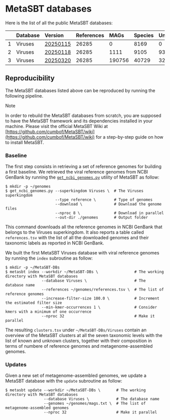 # MetaSBT databases

Here is the list of all the public MetaSBT databases:

|    | Database | Version  | References | MAGs   | Species | Unknowns |
| -: | :------- | :------- | :--------- | :----- | :------ | :------- |
|  1 | Viruses  | [20250115](https://github.com/cumbof/MetaSBT-DBs/tree/main/databases/Viruses/20250115) | 26285      | 0      | 8169    | 0        |
|  2 | Viruses  | [20250118](https://github.com/cumbof/MetaSBT-DBs/tree/main/databases/Viruses/20250118) | 26285      | 1111   | 9105    | 936      |
|  3 | Viruses  | [20250320](https://github.com/cumbof/MetaSBT-DBs/tree/main/databases/Viruses/20250320) | 26285      | 190756 | 40729   | 32560    |

## Reproducibility

The MetaSBT databases listed above can be reproduced by running the following pipeline.

> [!NOTE]
> In order to rebuild the MetaSBT databases from scratch, you are supposed to have the MetaSBT framework and its dependencies installed in your machine. Please visit the official MetaSBT Wiki at [https://github.com/cumbof/MetaSBT/wiki](https://github.com/cumbof/MetaSBT/wiki) for a step-by-step guide on how to install MetaSBT.

### Baseline

The first step consists in retrieving a set of reference genomes for building a first baseline. We retrieved the viral reference genomes from NCBI GenBank by running the [`get_ncbi_genomes.py`](https://github.com/cumbof/MetaSBT/blob/main/scripts/get_ncbi_genomes.py) utility of MetaSBT as follow:

```text
$ mkdir -p ~/genomes
$ get_ncbi_genomes.py --superkingdom Viruses \  # The Viruses superkingdom
                      --type reference \        # Type of genomes
                      --download \              # Download the genome files
                      --nproc 8 \               # Download in parallel
                      --out-dir ./genomes       # Output folder
```

This command downloads all the reference genomes in NCBI GenBank that belongs to the Viruses superkingdom. It also reports a table called `references.tsv` with the list of all the downloaded genomes and their taxonomic labels as reported in NCBI GenBank.

We built the first MetaSBT Viruses database with viral reference genomes by running the `index` subroutine as follow:

```text
$ mkdir -p ~/MetaSBT-DBs
$ metasbt index --workdir ~/MetaSBT-DBs \                # The working directory with MetaSBT databases
                --database Viruses \                     # The database name
                --references ~/genomes/references.tsv \  # The list of reference genomes
                --increase-filter-size 100.0 \           # Increment the estimated filter size
                --min-kmer-occurrences 1 \               # Consider kmers with a minimum of one occurrence
                --nproc 32                               # Make it parallel
```

The resulting `clusters.tsv` under `~/MetaSBT-DBs/Viruses` contain an overview of the MetaSBT clusters at all the seven taxonomic levels with the list of known and unknown clusters, together with their composition in terms of numbere of reference genomes and metagenome-assembled genomes.

### Updates

Given a new set of metagenome-assembled genomes, we update a MetaSBT database with the `update` subroutine as follow:

```text
$ metasbt update --workdir ~/MetaSBT-DBs \       # The working directory with MetaSBT databases
                 --database Viruses \            # The database name
                 --genomes ~/genomes/mags.txt \  # The list of metagenome-assembled genomes
                 --nproc 32                      # Make it parallel
```